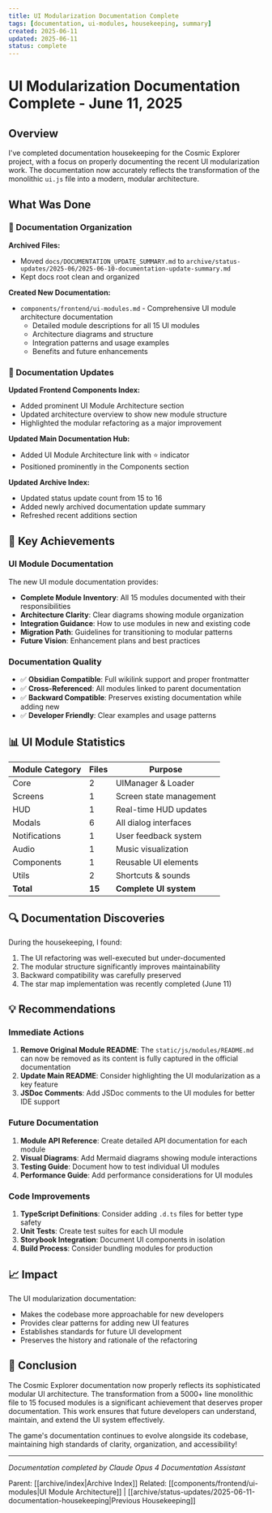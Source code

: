 ```yaml
---
title: UI Modularization Documentation Complete
tags: [documentation, ui-modules, housekeeping, summary]
created: 2025-06-11
updated: 2025-06-11
status: complete
---
```


# UI Modularization Documentation Complete - June 11, 2025

## Overview

I've completed documentation housekeeping for the Cosmic Explorer project, with a focus on properly documenting the recent UI modularization work. The documentation now accurately reflects the transformation of the monolithic `ui.js` file into a modern, modular architecture.

## What Was Done

### 📁 Documentation Organization

**Archived Files:**
- Moved `docs/DOCUMENTATION_UPDATE_SUMMARY.md` to `archive/status-updates/2025-06/2025-06-10-documentation-update-summary.md`
- Kept docs root clean and organized

**Created New Documentation:**
- `components/frontend/ui-modules.md` - Comprehensive UI module architecture documentation
  - Detailed module descriptions for all 15 UI modules
  - Architecture diagrams and structure
  - Integration patterns and usage examples
  - Benefits and future enhancements

### 📝 Documentation Updates

**Updated Frontend Components Index:**
- Added prominent UI Module Architecture section
- Updated architecture overview to show new module structure
- Highlighted the modular refactoring as a major improvement

**Updated Main Documentation Hub:**
- Added UI Module Architecture link with ⭐ indicator
- Positioned prominently in the Components section

**Updated Archive Index:**
- Updated status update count from 15 to 16
- Added newly archived documentation update summary
- Refreshed recent additions section

## 🎯 Key Achievements

### UI Module Documentation
The new UI module documentation provides:
- **Complete Module Inventory**: All 15 modules documented with their responsibilities
- **Architecture Clarity**: Clear diagrams showing module organization
- **Integration Guidance**: How to use modules in new and existing code
- **Migration Path**: Guidelines for transitioning to modular patterns
- **Future Vision**: Enhancement plans and best practices

### Documentation Quality
- ✅ **Obsidian Compatible**: Full wikilink support and proper frontmatter
- ✅ **Cross-Referenced**: All modules linked to parent documentation
- ✅ **Backward Compatible**: Preserves existing documentation while adding new
- ✅ **Developer Friendly**: Clear examples and usage patterns

## 📊 UI Module Statistics

| Module Category | Files | Purpose |
|-----------------|-------|---------|
| Core | 2 | UIManager & Loader |
| Screens | 1 | Screen state management |
| HUD | 1 | Real-time HUD updates |
| Modals | 6 | All dialog interfaces |
| Notifications | 1 | User feedback system |
| Audio | 1 | Music visualization |
| Components | 1 | Reusable UI elements |
| Utils | 2 | Shortcuts & sounds |
| **Total** | **15** | **Complete UI system** |

## 🔍 Documentation Discoveries

During the housekeeping, I found:
1. The UI refactoring was well-executed but under-documented
2. The modular structure significantly improves maintainability
3. Backward compatibility was carefully preserved
4. The star map implementation was recently completed (June 11)

## 💡 Recommendations

### Immediate Actions
1. **Remove Original Module README**: The `static/js/modules/README.md` can now be removed as its content is fully captured in the official documentation
2. **Update Main README**: Consider highlighting the UI modularization as a key feature
3. **JSDoc Comments**: Add JSDoc comments to the UI modules for better IDE support

### Future Documentation
1. **Module API Reference**: Create detailed API documentation for each module
2. **Visual Diagrams**: Add Mermaid diagrams showing module interactions
3. **Testing Guide**: Document how to test individual UI modules
4. **Performance Guide**: Add performance considerations for UI modules

### Code Improvements
1. **TypeScript Definitions**: Consider adding `.d.ts` files for better type safety
2. **Unit Tests**: Create test suites for each UI module
3. **Storybook Integration**: Document UI components in isolation
4. **Build Process**: Consider bundling modules for production

## 📈 Impact

The UI modularization documentation:
- Makes the codebase more approachable for new developers
- Provides clear patterns for adding new UI features
- Establishes standards for future UI development
- Preserves the history and rationale of the refactoring

## 🎉 Conclusion

The Cosmic Explorer documentation now properly reflects its sophisticated modular UI architecture. The transformation from a 5000+ line monolithic file to 15 focused modules is a significant achievement that deserves proper documentation. This work ensures that future developers can understand, maintain, and extend the UI system effectively.

The game's documentation continues to evolve alongside its codebase, maintaining high standards of clarity, organization, and accessibility!

---

*Documentation completed by Claude Opus 4 Documentation Assistant*

Parent: [[archive/index|Archive Index]]
Related: [[components/frontend/ui-modules|UI Module Architecture]] | [[archive/status-updates/2025-06-11-documentation-housekeeping|Previous Housekeeping]]
